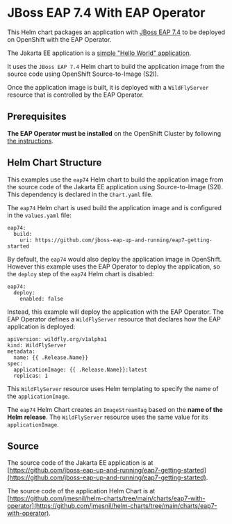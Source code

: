 # JBoss EAP 7.4 With EAP Operator

This Helm chart packages an application with [JBoss EAP 7.4](https://www.redhat.com/en/technologies/jboss-middleware/application-platform) to be deployed on OpenShift with the EAP Operator.

The Jakarta EE application is a [simple "Hello World" application](https://github.com/jboss-eap-up-and-running/eap7-getting-started).

It uses the `JBoss EAP 7.4` Helm chart to build the application image from the source code using OpenShift Source-to-Image (S2I).

Once the application image is built, it is deployed with a `WildFlyServer` resource that is controlled by the EAP Operator.

## Prerequisites

**The EAP Operator must be installed** on the OpenShift Cluster by following [the instructions](https://access.redhat.com/documentation/en-us/red_hat_jboss_enterprise_application_platform/7.4/html/getting_started_with_jboss_eap_for_openshift_container_platform/eap-operator-for-automating-application-deployment-on-openshift_default#installing-eap-operator-using-webconsole_default).

## Helm Chart Structure

This examples use the `eap74` Helm chart to build the application image from the source code of the Jakarta EE application using Source-to-Image (S2I). This dependency is declared in the `Chart.yaml` file.

The `eap74` Helm chart is used build the application image and is configured in the `values.yaml` file:

```
eap74:
  build:
    uri: https://github.com/jboss-eap-up-and-running/eap7-getting-started
```

By default, the `eap74` would also deploy the application image in OpenShift. However this example uses the EAP Operator to deploy the application, so the `deploy` step of the `eap74` Helm chart is disabled:

```
eap74:
  deploy:
    enabled: false
```

Instead, this example will deploy the application with the EAP Operator.
The EAP Operator defines a `WildFlyServer` resource that declares how the EAP application is deployed:

```
apiVersion: wildfly.org/v1alpha1
kind: WildFlyServer
metadata:
  name: {{ .Release.Name}}
spec:
  applicationImage: {{ .Release.Name}}:latest
  replicas: 1
```

This `WildFlyServer` resource uses Helm templating to specify the name of the `applicationImage`.

The `eap74` Helm Chart creates an `ImageStreamTag` based on the __name of the Helm release__. The `WildFlyServer` resource uses the same value for its `applicationImage`.

## Source

The source code of the Jakarta EE application is at [https://github.com/jboss-eap-up-and-running/eap7-getting-started](https://github.com/jboss-eap-up-and-running/eap7-getting-started).

The source code of the application Helm Chart is at [https://github.com/jmesnil/helm-charts/tree/main/charts/eap7-with-operator](https://github.com/jmesnil/helm-charts/tree/main/charts/eap7-with-operator).